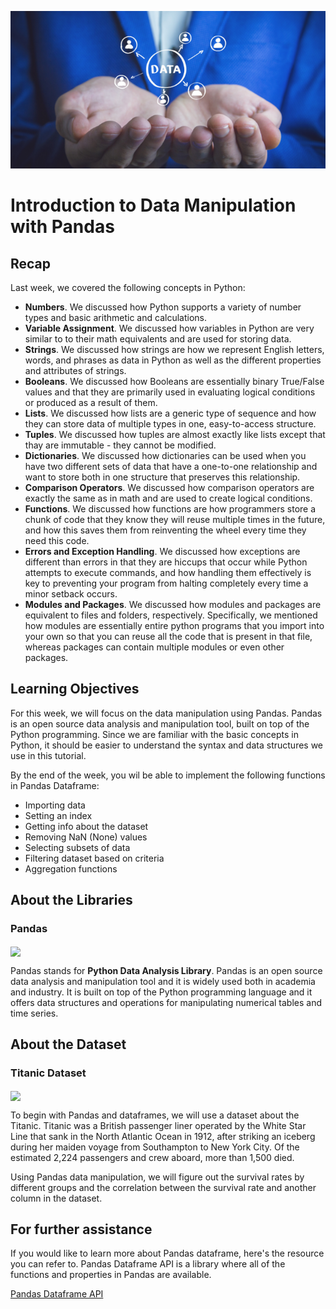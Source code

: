 ![Cover](assets/data-manipulation-cover.png)

# Introduction to Data Manipulation with Pandas

## Recap
Last week, we covered the following concepts in Python:
- **Numbers**. We discussed how Python supports a variety of number types and basic arithmetic and calculations.
- **Variable Assignment**. We discussed how variables in Python are very similar to to their math equivalents and are used for storing data.
- **Strings**. We discussed how strings are how we represent English letters, words, and phrases as data in Python as well as the different properties and attributes of strings.
- **Booleans**. We discussed how Booleans are essentially binary True/False values and that they are primarily used in evaluating logical conditions or produced as a result of them.
- **Lists**. We discussed how lists are a generic type of sequence and how they can store data of multiple types in one, easy-to-access structure.
- **Tuples**. We discussed how tuples are almost exactly like lists except that thay are immutable - they cannot be modified.
- **Dictionaries**. We discussed how dictionaries can be used when you have two different sets of data that have a one-to-one relationship and want to store both in one structure that preserves this relationship.
- **Comparison Operators**. We discussed how comparison operators are exactly the same as in math and are used to create logical conditions.
- **Functions**. We discussed how functions are how programmers store a chunk of code that they know they will reuse multiple times in the future, and how this saves them from reinventing the wheel every time they need this code.
- **Errors and Exception Handling**. We discussed how exceptions are different than errors in that they are hiccups that occur while Python attempts to execute commands, and how handling them effectively is key to preventing your program from halting completely every time a minor setback occurs.
- **Modules and Packages**. We discussed how modules and packages are equivalent to files and folders, respectively. Specifically, we mentioned how modules are essentially entire python programs that you import into your own so that you can reuse all the code that is present in that file, whereas packages can contain multiple modules or even other packages.

## Learning Objectives
For this week, we will focus on the data manipulation using Pandas. Pandas is an open source data analysis and manipulation tool, built on top of the Python programming. Since we are familiar with the basic concepts in Python, it should be easier to understand the syntax and data structures we use in this tutorial. 

By the end of the week, you wil be able to implement the following functions in Pandas Dataframe:

- Importing data
- Setting an index
- Getting info about the dataset
- Removing NaN (None) values
- Selecting subsets of data
- Filtering dataset based on criteria
- Aggregation functions

## About the Libraries
### Pandas

<img src="https://github.com/bitprj/DigitalHistory/blob/Narae/Week3-Introduction-to-Open-Data-Importing-Data-and-Basic-Data-Wrangling/assets/icons/pandas.png?raw=1" width="200" align="center"> 

Pandas stands for **Python Data Analysis Library**. Pandas is an open source data analysis and manipulation tool and it is widely used both in academia and industry. It is built on top of the Python programming language and it offers data structures and operations for manipulating numerical tables and time series.


## About the Dataset 
### Titanic Dataset

<img src="https://github.com/bitprj/DigitalHistory/blob/Narae/Week3-Introduction-to-Open-Data-Importing-Data-and-Basic-Data-Wrangling/assets/icons/titanic.png?raw=1" width="300" align="center"> 

To begin with Pandas and dataframes, we will use a dataset about the Titanic. Titanic was a British passenger liner operated by the White Star Line that sank in the North Atlantic Ocean in 1912, after striking an iceberg during her maiden voyage from Southampton to New York City. Of the estimated 2,224 passengers and crew aboard, more than 1,500 died.

Using Pandas data manipulation, we will figure out the survival rates by different groups and the correlation between the survival rate and another column in the dataset.



## For further assistance

If you would like to learn more about Pandas dataframe, here's the resource you can refer to. Pandas Dataframe API is a library where all of the functions and properties in Pandas are available.

[Pandas Dataframe API](https://pandas.pydata.org/pandas-docs/stable/reference/api/pandas.DataFrame.html)
